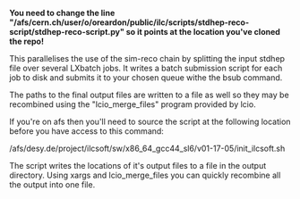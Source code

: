 <strong> You need to change the line "/afs/cern.ch/user/o/oreardon/public/ilc/scripts/stdhep-reco-script/stdhep-reco-script.py" so it points at the location you've cloned the repo! </strong>

This parallelises the use of the sim-reco chain by splitting the input stdhep file over several LXbatch jobs. It writes a batch submission script for each job to disk and submits it to your chosen queue withe the bsub command.

The paths to the final output files are written to a file as well so they may be recombined using the "lcio_merge_files" program provided by lcio.

If you're on afs then you'll need to source the script at the following location before you have access to this command:

/afs/desy.de/project/ilcsoft/sw/x86_64_gcc44_sl6/v01-17-05/init_ilcsoft.sh

The script writes the locations of it's output files to a file in the output directory. Using xargs and lcio_merge_files you can quickly recombine all the output into one file.

